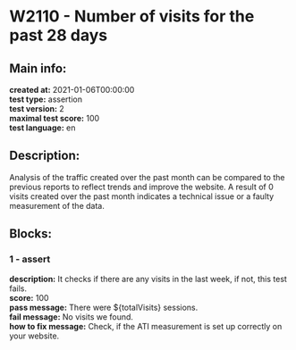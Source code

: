 # W2110 - Number of visits for the past 28 days  
## Main info:  
**created at:** 2021-01-06T00:00:00  
**test type:** assertion  
**test version:** 2  
**maximal test score:** 100  
**test language:** en  
## Description:  
Analysis of the traffic created over the past month can be compared to the previous reports to reflect trends and improve the website. A result of 0 visits created over the past month indicates a technical issue or a faulty measurement of the data.   
## Blocks:  
### 1 - assert
**description:** It checks if there are any visits in the last week, if not, this test fails.  
**score:** 100  
**pass message:** There were ${totalVisits} sessions.  
**fail message:** No visits we found.  
**how to fix message:** Check, if the ATI measurement is set up correctly on your website.  
